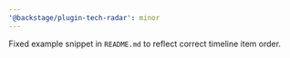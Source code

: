 ```yaml
---
'@backstage/plugin-tech-radar': minor
---
```


Fixed example snippet in `README.md` to reflect correct timeline item order.
